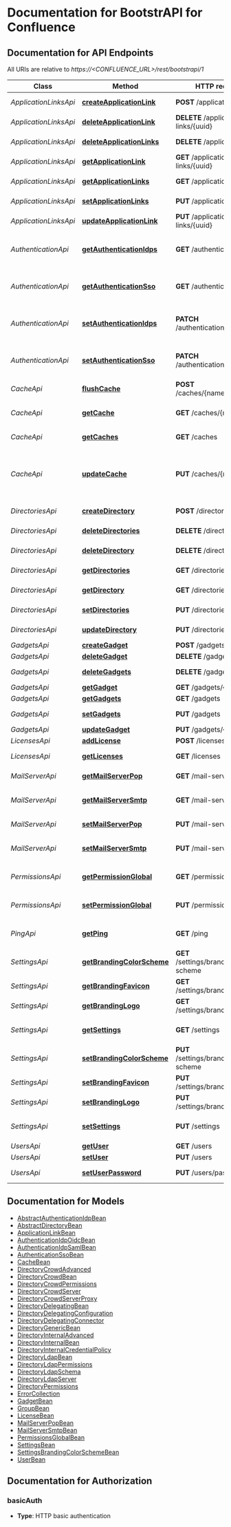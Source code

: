 # Documentation for BootstrAPI for Confluence

<a name="documentation-for-api-endpoints"></a>
## Documentation for API Endpoints

All URIs are relative to *https://<CONFLUENCE_URL>/rest/bootstrapi/1*

| Class | Method | HTTP request | Description |
|------------ | ------------- | ------------- | -------------|
| *ApplicationLinksApi* | [**createApplicationLink**](Apis/ApplicationLinksApi.md#createapplicationlink) | **POST** /application-links | Create an application link |
*ApplicationLinksApi* | [**deleteApplicationLink**](Apis/ApplicationLinksApi.md#deleteapplicationlink) | **DELETE** /application-links/{uuid} | Delete an application link |
*ApplicationLinksApi* | [**deleteApplicationLinks**](Apis/ApplicationLinksApi.md#deleteapplicationlinks) | **DELETE** /application-links | Delete all application links |
*ApplicationLinksApi* | [**getApplicationLink**](Apis/ApplicationLinksApi.md#getapplicationlink) | **GET** /application-links/{uuid} | Get an application link |
*ApplicationLinksApi* | [**getApplicationLinks**](Apis/ApplicationLinksApi.md#getapplicationlinks) | **GET** /application-links | Get all application links |
*ApplicationLinksApi* | [**setApplicationLinks**](Apis/ApplicationLinksApi.md#setapplicationlinks) | **PUT** /application-links | Set a list of application links |
*ApplicationLinksApi* | [**updateApplicationLink**](Apis/ApplicationLinksApi.md#updateapplicationlink) | **PUT** /application-links/{uuid} | Update an application link |
| *AuthenticationApi* | [**getAuthenticationIdps**](Apis/AuthenticationApi.md#getauthenticationidps) | **GET** /authentication/idps | Get all authentication identity providers |
*AuthenticationApi* | [**getAuthenticationSso**](Apis/AuthenticationApi.md#getauthenticationsso) | **GET** /authentication/sso | Get authentication SSO configuration |
*AuthenticationApi* | [**setAuthenticationIdps**](Apis/AuthenticationApi.md#setauthenticationidps) | **PATCH** /authentication/idps | Set all authentication identity providers |
*AuthenticationApi* | [**setAuthenticationSso**](Apis/AuthenticationApi.md#setauthenticationsso) | **PATCH** /authentication/sso | Set authentication SSO configuration |
| *CacheApi* | [**flushCache**](Apis/CacheApi.md#flushcache) | **POST** /caches/{name}/flush | Flushes a cache |
*CacheApi* | [**getCache**](Apis/CacheApi.md#getcache) | **GET** /caches/{name} | Read cache information for a specified cache |
*CacheApi* | [**getCaches**](Apis/CacheApi.md#getcaches) | **GET** /caches | Read all cache information |
*CacheApi* | [**updateCache**](Apis/CacheApi.md#updatecache) | **PUT** /caches/{name} | Update an existing cache-size. Only Setting maxObjectCount is supported. |
| *DirectoriesApi* | [**createDirectory**](Apis/DirectoriesApi.md#createdirectory) | **POST** /directories | Add a user directory |
*DirectoriesApi* | [**deleteDirectories**](Apis/DirectoriesApi.md#deletedirectories) | **DELETE** /directories | Delete all user directories |
*DirectoriesApi* | [**deleteDirectory**](Apis/DirectoriesApi.md#deletedirectory) | **DELETE** /directories/{id} | Delete a user directory |
*DirectoriesApi* | [**getDirectories**](Apis/DirectoriesApi.md#getdirectories) | **GET** /directories | Get all user directories |
*DirectoriesApi* | [**getDirectory**](Apis/DirectoriesApi.md#getdirectory) | **GET** /directories/{id} | Get a user directory |
*DirectoriesApi* | [**setDirectories**](Apis/DirectoriesApi.md#setdirectories) | **PUT** /directories | Set a list of user directories |
*DirectoriesApi* | [**updateDirectory**](Apis/DirectoriesApi.md#updatedirectory) | **PUT** /directories/{id} | Update a user directory |
| *GadgetsApi* | [**createGadget**](Apis/GadgetsApi.md#creategadget) | **POST** /gadgets | Add a gadget |
*GadgetsApi* | [**deleteGadget**](Apis/GadgetsApi.md#deletegadget) | **DELETE** /gadgets/{id} | Delete a gadget |
*GadgetsApi* | [**deleteGadgets**](Apis/GadgetsApi.md#deletegadgets) | **DELETE** /gadgets | Delete all gadgets |
*GadgetsApi* | [**getGadget**](Apis/GadgetsApi.md#getgadget) | **GET** /gadgets/{id} | Get a gadget |
*GadgetsApi* | [**getGadgets**](Apis/GadgetsApi.md#getgadgets) | **GET** /gadgets | Get all gadgets |
*GadgetsApi* | [**setGadgets**](Apis/GadgetsApi.md#setgadgets) | **PUT** /gadgets | Set a list of gadgets |
*GadgetsApi* | [**updateGadget**](Apis/GadgetsApi.md#updategadget) | **PUT** /gadgets/{id} | Update a gadget |
| *LicensesApi* | [**addLicense**](Apis/LicensesApi.md#addlicense) | **POST** /licenses | Add a license |
*LicensesApi* | [**getLicenses**](Apis/LicensesApi.md#getlicenses) | **GET** /licenses | Get all licenses information |
| *MailServerApi* | [**getMailServerPop**](Apis/MailServerApi.md#getmailserverpop) | **GET** /mail-server/pop | Get the default POP mail server |
*MailServerApi* | [**getMailServerSmtp**](Apis/MailServerApi.md#getmailserversmtp) | **GET** /mail-server/smtp | Get the default SMTP mail server |
*MailServerApi* | [**setMailServerPop**](Apis/MailServerApi.md#setmailserverpop) | **PUT** /mail-server/pop | Set the default POP mail server |
*MailServerApi* | [**setMailServerSmtp**](Apis/MailServerApi.md#setmailserversmtp) | **PUT** /mail-server/smtp | Set the default SMTP mail server |
| *PermissionsApi* | [**getPermissionGlobal**](Apis/PermissionsApi.md#getpermissionglobal) | **GET** /permissions/global | Get global permissions configuration |
*PermissionsApi* | [**setPermissionGlobal**](Apis/PermissionsApi.md#setpermissionglobal) | **PUT** /permissions/global | Set global permissions configuration |
| *PingApi* | [**getPing**](Apis/PingApi.md#getping) | **GET** /ping | Ping method for probing the REST API. |
| *SettingsApi* | [**getBrandingColorScheme**](Apis/SettingsApi.md#getbrandingcolorscheme) | **GET** /settings/branding/color-scheme | Get the color scheme |
*SettingsApi* | [**getBrandingFavicon**](Apis/SettingsApi.md#getbrandingfavicon) | **GET** /settings/branding/favicon | Get the favicon |
*SettingsApi* | [**getBrandingLogo**](Apis/SettingsApi.md#getbrandinglogo) | **GET** /settings/branding/logo | Get the logo |
*SettingsApi* | [**getSettings**](Apis/SettingsApi.md#getsettings) | **GET** /settings | Get the application settings |
*SettingsApi* | [**setBrandingColorScheme**](Apis/SettingsApi.md#setbrandingcolorscheme) | **PUT** /settings/branding/color-scheme | Set the color scheme |
*SettingsApi* | [**setBrandingFavicon**](Apis/SettingsApi.md#setbrandingfavicon) | **PUT** /settings/branding/favicon | Set the favicon |
*SettingsApi* | [**setBrandingLogo**](Apis/SettingsApi.md#setbrandinglogo) | **PUT** /settings/branding/logo | Set the logo |
*SettingsApi* | [**setSettings**](Apis/SettingsApi.md#setsettings) | **PUT** /settings | Set the application settings |
| *UsersApi* | [**getUser**](Apis/UsersApi.md#getuser) | **GET** /users | Get a user |
*UsersApi* | [**setUser**](Apis/UsersApi.md#setuser) | **PUT** /users | Update an user |
*UsersApi* | [**setUserPassword**](Apis/UsersApi.md#setuserpassword) | **PUT** /users/password | Update a user password |


<a name="documentation-for-models"></a>
## Documentation for Models

 - [AbstractAuthenticationIdpBean](./Models/AbstractAuthenticationIdpBean.md)
 - [AbstractDirectoryBean](./Models/AbstractDirectoryBean.md)
 - [ApplicationLinkBean](./Models/ApplicationLinkBean.md)
 - [AuthenticationIdpOidcBean](./Models/AuthenticationIdpOidcBean.md)
 - [AuthenticationIdpSamlBean](./Models/AuthenticationIdpSamlBean.md)
 - [AuthenticationSsoBean](./Models/AuthenticationSsoBean.md)
 - [CacheBean](./Models/CacheBean.md)
 - [DirectoryCrowdAdvanced](./Models/DirectoryCrowdAdvanced.md)
 - [DirectoryCrowdBean](./Models/DirectoryCrowdBean.md)
 - [DirectoryCrowdPermissions](./Models/DirectoryCrowdPermissions.md)
 - [DirectoryCrowdServer](./Models/DirectoryCrowdServer.md)
 - [DirectoryCrowdServerProxy](./Models/DirectoryCrowdServerProxy.md)
 - [DirectoryDelegatingBean](./Models/DirectoryDelegatingBean.md)
 - [DirectoryDelegatingConfiguration](./Models/DirectoryDelegatingConfiguration.md)
 - [DirectoryDelegatingConnector](./Models/DirectoryDelegatingConnector.md)
 - [DirectoryGenericBean](./Models/DirectoryGenericBean.md)
 - [DirectoryInternalAdvanced](./Models/DirectoryInternalAdvanced.md)
 - [DirectoryInternalBean](./Models/DirectoryInternalBean.md)
 - [DirectoryInternalCredentialPolicy](./Models/DirectoryInternalCredentialPolicy.md)
 - [DirectoryLdapBean](./Models/DirectoryLdapBean.md)
 - [DirectoryLdapPermissions](./Models/DirectoryLdapPermissions.md)
 - [DirectoryLdapSchema](./Models/DirectoryLdapSchema.md)
 - [DirectoryLdapServer](./Models/DirectoryLdapServer.md)
 - [DirectoryPermissions](./Models/DirectoryPermissions.md)
 - [ErrorCollection](./Models/ErrorCollection.md)
 - [GadgetBean](./Models/GadgetBean.md)
 - [GroupBean](./Models/GroupBean.md)
 - [LicenseBean](./Models/LicenseBean.md)
 - [MailServerPopBean](./Models/MailServerPopBean.md)
 - [MailServerSmtpBean](./Models/MailServerSmtpBean.md)
 - [PermissionsGlobalBean](./Models/PermissionsGlobalBean.md)
 - [SettingsBean](./Models/SettingsBean.md)
 - [SettingsBrandingColorSchemeBean](./Models/SettingsBrandingColorSchemeBean.md)
 - [UserBean](./Models/UserBean.md)


<a name="documentation-for-authorization"></a>
## Documentation for Authorization

<a name="basicAuth"></a>
### basicAuth

- **Type**: HTTP basic authentication

